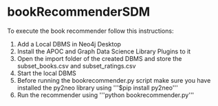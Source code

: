 # bookRecommenderSDM

To execute the book recommender follow this instructions:

1. Add a Local DBMS in Neo4j Desktop
2. Install the APOC and Graph Data Science Library Plugins to it
3. Open the import folder of the created DBMS and store the subset_books.csv and subset_ratings.csv
4. Start the local DBMS
5. Before running the bookrecommender.py script make sure you have installed the py2neo library using '''$pip install py2neo'''
6. Run the recommender using '''python bookrecommender.py'''
